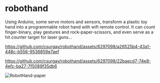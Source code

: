 # robothand
Using Arduino, some servo motors and sensors, transform a plastic toy hand into a programmable robot hand with wifi remote control. It can count finger-binary, play gestures and rock-paper-scissors, and even serve as a hit counter target for laser guns...

https://github.com/csurgay/robothand/assets/6297098/a26525b4-43a1-448c-b556-9536859e7aef

https://github.com/csurgay/robothand/assets/6297098/22baecd7-74e8-4efc-ba27-7f5089f35db6

![RobotHand-paper](https://github.com/csurgay/robothand/assets/6297098/612883b3-4b00-474b-bb95-fdb8bc39a4f0)
